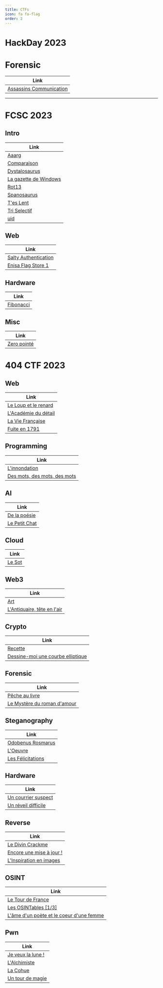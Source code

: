 ```yaml
---
title: CTFs
icon: fa fa-flag
order: 2
---
```


# HackDay 2023

# Forensic

| **Link**  |
| --------------- |
| [Assassins Communication](/CTFs/Hackday2023/forensic/assassins_communication) |

---

# FCSC 2023

## Intro

|   **Link**  |
| --------------- |
| [Aaarg](/CTFs/FCSC2023/intro/aaarg)  |
| [Comparaison](/CTFs/FCSC2023/intro/comparaison)  |
| [Dystalosaurus](/CTFs/FCSC2023/intro/dystalosaurus)  |
| [La gazette de Windows](/CTFs/FCSC2023/intro/la_gazette_de_windows)  |
| [Rot13](/CTFs/FCSC2023/intro/rot13)  |
| [Spanosaurus](/CTFs/FCSC2023/intro/spanosaurus)  |
| [T'es Lent](/CTFs/FCSC2023/intro/tes_lent)  |
| [Tri Selectif](/CTFs/FCSC2023/intro/tri_selectif)  |
| [uid](/CTFs/FCSC2023/intro/uid)  |

## Web

| **Link**   |
|--------------- |
| [Salty Authentication](/CTFs/FCSC2023/web/salty_authentication)  |
| [Enisa Flag Store 1](/CTFs/FCSC2023/web/enisa_flag_store_1)  |

## Hardware

| **Link**   |
|--------------- |
| [Fibonacci](/CTFs/FCSC2023/hardware/fibonacci)  |

## Misc

| **Link**   |
|--------------- |
| [Zero pointé](/CTFs/FCSC2023/misc/zero_pointe)  |



# 404 CTF 2023

## Web

| **Link**   |
|--------------- |  
| [Le Loup et le renard](/CTFs/404CTF2023/web/le_loup_et_le_renard)  |
| [L'Académie du détail](/CTFs/404CTF2023/web/l_academie_du_detail) |
| [La Vie Française](/CTFs/404CTF2023/web/la_vie_francaise) |
| [Fuite en 1791](/CTFs/404CTF2023/web/fuite_en_1791) |

## Programming

| **Link**   |
|--------------- | 
| [L'innondation](/CTFs/404CTF2023/programmation/l_innondation) |
| [Des mots, des mots, des mots](/CTFs/404CTF2023/programmation/des_mots_des_mots_des_mots) |

## AI

| **Link**   |
|--------------- | 
| [De la poésie](/CTFs/404CTF2023/ai/de_la_poesie) |
| [Le Petit Chat](/CTFs/404CTF2023/ai/le_petit_chat) |

## Cloud

| **Link**   |
|--------------- | 
| [Le Sot](/CTFs/404CTF2023/cloud/le_sot) |

## Web3

| **Link**   |
|--------------- | 
| [Art](/CTFs/404CTF2023/web3/art) |
| [L'Antiquaire, tête en l'air](/CTFs/404CTF2023/web3/l_antiquaire_tete_en_l_air) |

## Crypto

| **Link**   |
|--------------- | 
| [Recette](/CTFs/404CTF2023/crypto/recette) |
| [Dessine-moi une courbe elliptique](/CTFs/404CTF2023/crypto/dessine_moi_une_courbe_elliptique) |

## Forensic

| **Link**   |
|--------------- | 
| [Pêche au livre](/CTFs/404CTF2023/forensic/peche_au_livre) |
| [Le Mystère du roman d'amour](/CTFs/404CTF2023/forensic/le_mystere_du_roman_d_amour) |

## Steganography

| **Link**   |
|--------------- | 
| [Odobenus Rosmarus](/CTFs/404CTF2023/steganography/odobenus_rosmarus) |
| [L'Oeuvre](/CTFs/404CTF2023/steganography/l_oeuvre) |
| [Les Félicitations](/CTFs/404CTF2023/steganography/les_felicitations) |

## Hardware

| **Link**   |
|--------------- | 
| [Un courrier suspect](/CTFs/404CTF2023/hardware/un_courrier_suspect) |
| [Un réveil difficile](/CTFs/404CTF2023/hardware/un_reveil_difficile) |

## Reverse

| **Link**   |
|--------------- | 
| [Le Divin Crackme](/CTFs/404CTF2023/reverse/le_divin_crackme) |
| [Encore une mise à jour !](/CTFs/404CTF2023/reverse/encore_une_mise_a_jour_!) |
| [L'Inspiration en images](/CTFs/404CTF2023/reverse/l_inspiration_en_images) |

## OSINT

| **Link**   |
|--------------- | 
| [Le Tour de France](/CTFs/404CTF2023/osint/le_tour_de_france) |
| [Les OSINTables [1/3]](/CTFs/404CTF2023/osint/les_osintables_[1_on_3]) |
| [L'âme d'un poète et le coeur d'une femme](/CTFs/404CTF2023/osint/l_ame_d_un_poete_et_le_coeur_d_une_femme) |

## Pwn

| **Link**   |
|--------------- | 
| [Je veux la lune !](/CTFs/404CTF2023/pwn/je_veux_la_lune_!) |
| [L'Alchimiste](/CTFs/404CTF2023/pwn/l_alchimiste) |
| [La Cohue](/CTFs/404CTF2023/pwn/la_cohue) |
| [Un tour de magie](/CTFs/404CTF2023/pwn/un_tour_de_magie) |
